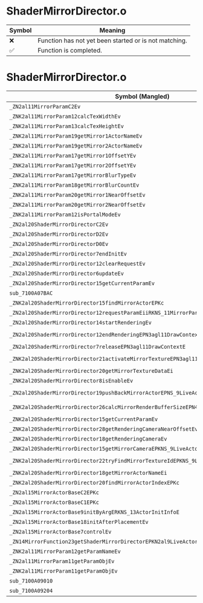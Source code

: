# ShaderMirrorDirector.o
| Symbol | Meaning 
| ------------- | ------------- 
| :x: | Function has not yet been started or is not matching. 
| :white_check_mark: | Function is completed. 


# ShaderMirrorDirector.o
| Symbol (Mangled) | Symbol (Demangled) | Decompiled? |
| ------------- |  ------------- | ------------- |
| `_ZN2al11MirrorParamC2Ev` | `al::MirrorParam::MirrorParam(void)` | :white_check_mark: |
| `_ZNK2al11MirrorParam12calcTexWidthEv` | `al::MirrorParam::calcTexWidth(void)const` | :white_check_mark: |
| `_ZNK2al11MirrorParam13calcTexHeightEv` | `al::MirrorParam::calcTexHeight(void)const` | :white_check_mark: |
| `_ZNK2al11MirrorParam19getMirror1ActorNameEv` | `al::MirrorParam::getMirror1ActorName(void)const` | :white_check_mark: |
| `_ZNK2al11MirrorParam19getMirror2ActorNameEv` | `al::MirrorParam::getMirror2ActorName(void)const` | :white_check_mark: |
| `_ZNK2al11MirrorParam17getMirror1OffsetYEv` | `al::MirrorParam::getMirror1OffsetY(void)const` | :white_check_mark: |
| `_ZNK2al11MirrorParam17getMirror2OffsetYEv` | `al::MirrorParam::getMirror2OffsetY(void)const` | :white_check_mark: |
| `_ZNK2al11MirrorParam17getMirrorBlurTypeEv` | `al::MirrorParam::getMirrorBlurType(void)const` | :white_check_mark: |
| `_ZNK2al11MirrorParam18getMirrorBlurCountEv` | `al::MirrorParam::getMirrorBlurCount(void)const` | :white_check_mark: |
| `_ZNK2al11MirrorParam20getMirror1NearOffsetEv` | `al::MirrorParam::getMirror1NearOffset(void)const` | :white_check_mark: |
| `_ZNK2al11MirrorParam20getMirror2NearOffsetEv` | `al::MirrorParam::getMirror2NearOffset(void)const` | :white_check_mark: |
| `_ZNK2al11MirrorParam12isPortalModeEv` | `al::MirrorParam::isPortalMode(void)const` | :white_check_mark: |
| `_ZN2al20ShaderMirrorDirectorC2Ev` | `al::ShaderMirrorDirector::ShaderMirrorDirector(void)` | :white_check_mark: |
| `_ZN2al20ShaderMirrorDirectorD2Ev` | `al::ShaderMirrorDirector::~ShaderMirrorDirector()` | :white_check_mark: |
| `_ZN2al20ShaderMirrorDirectorD0Ev` | `al::ShaderMirrorDirector::~ShaderMirrorDirector()` | :white_check_mark: |
| `_ZN2al20ShaderMirrorDirector7endInitEv` | `al::ShaderMirrorDirector::endInit(void)` | :white_check_mark: |
| `_ZN2al20ShaderMirrorDirector12clearRequestEv` | `al::ShaderMirrorDirector::clearRequest(void)` | :white_check_mark: |
| `_ZN2al20ShaderMirrorDirector6updateEv` | `al::ShaderMirrorDirector::update(void)` | :white_check_mark: |
| `_ZN2al20ShaderMirrorDirector15getCurrentParamEv` | `al::ShaderMirrorDirector::getCurrentParam(void)` | :white_check_mark: |
| `sub_7100A07BAC` | `` | :white_check_mark: |
| `_ZNK2al20ShaderMirrorDirector15findMirrorActorEPKc` | `al::ShaderMirrorDirector::findMirrorActor(char const*)const` | :white_check_mark: |
| `_ZN2al20ShaderMirrorDirector12requestParamEiiRKNS_11MirrorParamE` | `al::ShaderMirrorDirector::requestParam(int,int,al::MirrorParam const&)` | :white_check_mark: |
| `_ZN2al20ShaderMirrorDirector14startRenderingEv` | `al::ShaderMirrorDirector::startRendering(void)` | :white_check_mark: |
| `_ZN2al20ShaderMirrorDirector12endRenderingEPN3agl11DrawContextEPKNS1_11TextureDataE` | `al::ShaderMirrorDirector::endRendering(agl::DrawContext *,agl::TextureData const*)` | :white_check_mark: |
| `_ZN2al20ShaderMirrorDirector7releaseEPN3agl11DrawContextE` | `al::ShaderMirrorDirector::release(agl::DrawContext *)` | :white_check_mark: |
| `_ZNK2al20ShaderMirrorDirector21activateMirrorTextureEPN3agl11DrawContextEi` | `al::ShaderMirrorDirector::activateMirrorTexture(agl::DrawContext *,int)const` | :white_check_mark: |
| `_ZNK2al20ShaderMirrorDirector20getMirrorTextureDataEi` | `al::ShaderMirrorDirector::getMirrorTextureData(int)const` | :white_check_mark: |
| `_ZNK2al20ShaderMirrorDirector8isEnableEv` | `al::ShaderMirrorDirector::isEnable(void)const` | :white_check_mark: |
| `_ZN2al20ShaderMirrorDirector19pushBackMirrorActorEPNS_9LiveActorERKNS_13ActorInitInfoE` | `al::ShaderMirrorDirector::pushBackMirrorActor(al::LiveActor *,al::ActorInitInfo const&)` | :white_check_mark: |
| `_ZNK2al20ShaderMirrorDirector26calcMirrorRenderBufferSizeEPN4sead7Vector2IiEE` | `al::ShaderMirrorDirector::calcMirrorRenderBufferSize(sead::Vector2<int> *)const` | :white_check_mark: |
| `_ZNK2al20ShaderMirrorDirector15getCurrentParamEv` | `al::ShaderMirrorDirector::getCurrentParam(void)const` | :white_check_mark: |
| `_ZNK2al20ShaderMirrorDirector28getRenderingCameraNearOffsetEv` | `al::ShaderMirrorDirector::getRenderingCameraNearOffset(void)const` | :white_check_mark: |
| `_ZNK2al20ShaderMirrorDirector18getRenderingCameraEv` | `al::ShaderMirrorDirector::getRenderingCamera(void)const` | :white_check_mark: |
| `_ZNK2al20ShaderMirrorDirector15getMirrorCameraEPKNS_9LiveActorE` | `al::ShaderMirrorDirector::getMirrorCamera(al::LiveActor const*)const` | :white_check_mark: |
| `_ZNK2al20ShaderMirrorDirector22tryFindMirrorTextureIdEPKNS_9LiveActorE` | `al::ShaderMirrorDirector::tryFindMirrorTextureId(al::LiveActor const*)const` | :white_check_mark: |
| `_ZNK2al20ShaderMirrorDirector18getMirrorActorNameEi` | `al::ShaderMirrorDirector::getMirrorActorName(int)const` | :white_check_mark: |
| `_ZNK2al20ShaderMirrorDirector20findMirrorActorIndexEPKc` | `al::ShaderMirrorDirector::findMirrorActorIndex(char const*)const` | :white_check_mark: |
| `_ZN2al15MirrorActorBaseC2EPKc` | `al::MirrorActorBase::MirrorActorBase(char const*)` | :white_check_mark: |
| `_ZN2al15MirrorActorBaseC1EPKc` | `al::MirrorActorBase::MirrorActorBase(char const*)` | :white_check_mark: |
| `_ZN2al15MirrorActorBase9initByArgERKNS_13ActorInitInfoE` | `al::MirrorActorBase::initByArg(al::ActorInitInfo const&)` | :white_check_mark: |
| `_ZN2al15MirrorActorBase18initAfterPlacementEv` | `al::MirrorActorBase::initAfterPlacement(void)` | :white_check_mark: |
| `_ZN2al15MirrorActorBase7controlEv` | `al::MirrorActorBase::control(void)` | :white_check_mark: |
| `_ZN14MirrorFunction23getShaderMirrorDirectorEPKN2al9LiveActorE` | `MirrorFunction::getShaderMirrorDirector(al::LiveActor const*)` | :white_check_mark: |
| `_ZNK2al11MirrorParam12getParamNameEv` | `al::MirrorParam::getParamName(void)const` | :white_check_mark: |
| `_ZN2al11MirrorParam11getParamObjEv` | `al::MirrorParam::getParamObj(void)` | :white_check_mark: |
| `_ZNK2al11MirrorParam11getParamObjEv` | `al::MirrorParam::getParamObj(void)const` | :white_check_mark: |
| `sub_7100A09010` | `` | :white_check_mark: |
| `sub_7100A09204` | `` | :white_check_mark: |
